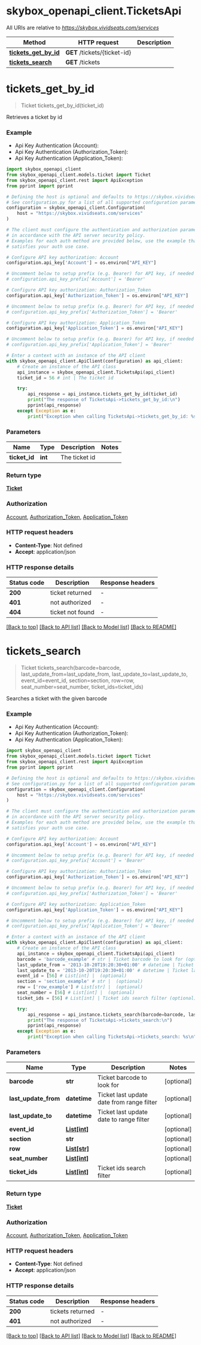 # skybox_openapi_client.TicketsApi

All URIs are relative to *https://skybox.vividseats.com/services*

Method | HTTP request | Description
------------- | ------------- | -------------
[**tickets_get_by_id**](TicketsApi.md#tickets_get_by_id) | **GET** /tickets/{ticket-id} | 
[**tickets_search**](TicketsApi.md#tickets_search) | **GET** /tickets | 


# **tickets_get_by_id**
> Ticket tickets_get_by_id(ticket_id)



Retrieves a ticket by id

### Example

* Api Key Authentication (Account):
* Api Key Authentication (Authorization_Token):
* Api Key Authentication (Application_Token):

```python
import skybox_openapi_client
from skybox_openapi_client.models.ticket import Ticket
from skybox_openapi_client.rest import ApiException
from pprint import pprint

# Defining the host is optional and defaults to https://skybox.vividseats.com/services
# See configuration.py for a list of all supported configuration parameters.
configuration = skybox_openapi_client.Configuration(
    host = "https://skybox.vividseats.com/services"
)

# The client must configure the authentication and authorization parameters
# in accordance with the API server security policy.
# Examples for each auth method are provided below, use the example that
# satisfies your auth use case.

# Configure API key authorization: Account
configuration.api_key['Account'] = os.environ["API_KEY"]

# Uncomment below to setup prefix (e.g. Bearer) for API key, if needed
# configuration.api_key_prefix['Account'] = 'Bearer'

# Configure API key authorization: Authorization_Token
configuration.api_key['Authorization_Token'] = os.environ["API_KEY"]

# Uncomment below to setup prefix (e.g. Bearer) for API key, if needed
# configuration.api_key_prefix['Authorization_Token'] = 'Bearer'

# Configure API key authorization: Application_Token
configuration.api_key['Application_Token'] = os.environ["API_KEY"]

# Uncomment below to setup prefix (e.g. Bearer) for API key, if needed
# configuration.api_key_prefix['Application_Token'] = 'Bearer'

# Enter a context with an instance of the API client
with skybox_openapi_client.ApiClient(configuration) as api_client:
    # Create an instance of the API class
    api_instance = skybox_openapi_client.TicketsApi(api_client)
    ticket_id = 56 # int | The ticket id

    try:
        api_response = api_instance.tickets_get_by_id(ticket_id)
        print("The response of TicketsApi->tickets_get_by_id:\n")
        pprint(api_response)
    except Exception as e:
        print("Exception when calling TicketsApi->tickets_get_by_id: %s\n" % e)
```



### Parameters


Name | Type | Description  | Notes
------------- | ------------- | ------------- | -------------
 **ticket_id** | **int**| The ticket id | 

### Return type

[**Ticket**](Ticket.md)

### Authorization

[Account](../README.md#Account), [Authorization_Token](../README.md#Authorization_Token), [Application_Token](../README.md#Application_Token)

### HTTP request headers

 - **Content-Type**: Not defined
 - **Accept**: application/json

### HTTP response details

| Status code | Description | Response headers |
|-------------|-------------|------------------|
**200** | ticket returned |  -  |
**401** | not authorized |  -  |
**404** | ticket not found |  -  |

[[Back to top]](#) [[Back to API list]](../README.md#documentation-for-api-endpoints) [[Back to Model list]](../README.md#documentation-for-models) [[Back to README]](../README.md)

# **tickets_search**
> Ticket tickets_search(barcode=barcode, last_update_from=last_update_from, last_update_to=last_update_to, event_id=event_id, section=section, row=row, seat_number=seat_number, ticket_ids=ticket_ids)



Searches a ticket with the given barcode

### Example

* Api Key Authentication (Account):
* Api Key Authentication (Authorization_Token):
* Api Key Authentication (Application_Token):

```python
import skybox_openapi_client
from skybox_openapi_client.models.ticket import Ticket
from skybox_openapi_client.rest import ApiException
from pprint import pprint

# Defining the host is optional and defaults to https://skybox.vividseats.com/services
# See configuration.py for a list of all supported configuration parameters.
configuration = skybox_openapi_client.Configuration(
    host = "https://skybox.vividseats.com/services"
)

# The client must configure the authentication and authorization parameters
# in accordance with the API server security policy.
# Examples for each auth method are provided below, use the example that
# satisfies your auth use case.

# Configure API key authorization: Account
configuration.api_key['Account'] = os.environ["API_KEY"]

# Uncomment below to setup prefix (e.g. Bearer) for API key, if needed
# configuration.api_key_prefix['Account'] = 'Bearer'

# Configure API key authorization: Authorization_Token
configuration.api_key['Authorization_Token'] = os.environ["API_KEY"]

# Uncomment below to setup prefix (e.g. Bearer) for API key, if needed
# configuration.api_key_prefix['Authorization_Token'] = 'Bearer'

# Configure API key authorization: Application_Token
configuration.api_key['Application_Token'] = os.environ["API_KEY"]

# Uncomment below to setup prefix (e.g. Bearer) for API key, if needed
# configuration.api_key_prefix['Application_Token'] = 'Bearer'

# Enter a context with an instance of the API client
with skybox_openapi_client.ApiClient(configuration) as api_client:
    # Create an instance of the API class
    api_instance = skybox_openapi_client.TicketsApi(api_client)
    barcode = 'barcode_example' # str | Ticket barcode to look for (optional)
    last_update_from = '2013-10-20T19:20:30+01:00' # datetime | Ticket last update date from range filter (optional)
    last_update_to = '2013-10-20T19:20:30+01:00' # datetime | Ticket last update date to range filter (optional)
    event_id = [56] # List[int] |  (optional)
    section = 'section_example' # str |  (optional)
    row = ['row_example'] # List[str] |  (optional)
    seat_number = [56] # List[int] |  (optional)
    ticket_ids = [56] # List[int] | Ticket ids search filter (optional)

    try:
        api_response = api_instance.tickets_search(barcode=barcode, last_update_from=last_update_from, last_update_to=last_update_to, event_id=event_id, section=section, row=row, seat_number=seat_number, ticket_ids=ticket_ids)
        print("The response of TicketsApi->tickets_search:\n")
        pprint(api_response)
    except Exception as e:
        print("Exception when calling TicketsApi->tickets_search: %s\n" % e)
```



### Parameters


Name | Type | Description  | Notes
------------- | ------------- | ------------- | -------------
 **barcode** | **str**| Ticket barcode to look for | [optional] 
 **last_update_from** | **datetime**| Ticket last update date from range filter | [optional] 
 **last_update_to** | **datetime**| Ticket last update date to range filter | [optional] 
 **event_id** | [**List[int]**](int.md)|  | [optional] 
 **section** | **str**|  | [optional] 
 **row** | [**List[str]**](str.md)|  | [optional] 
 **seat_number** | [**List[int]**](int.md)|  | [optional] 
 **ticket_ids** | [**List[int]**](int.md)| Ticket ids search filter | [optional] 

### Return type

[**Ticket**](Ticket.md)

### Authorization

[Account](../README.md#Account), [Authorization_Token](../README.md#Authorization_Token), [Application_Token](../README.md#Application_Token)

### HTTP request headers

 - **Content-Type**: Not defined
 - **Accept**: application/json

### HTTP response details

| Status code | Description | Response headers |
|-------------|-------------|------------------|
**200** | tickets returned |  -  |
**401** | not authorized |  -  |

[[Back to top]](#) [[Back to API list]](../README.md#documentation-for-api-endpoints) [[Back to Model list]](../README.md#documentation-for-models) [[Back to README]](../README.md)

